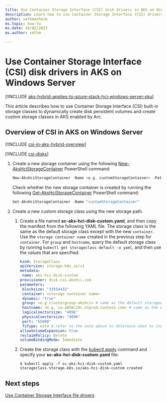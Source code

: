 ```yaml
---
title: Use Container Storage Interface (CSI) disk drivers in AKS on Windows Server
description: Learn how to use Container Storage Interface (CSI) drivers to manage disks in AKS enabled by Arc on Windows Server.
author: sethmanheim
ms.topic: how-to
ms.date: 10/02/2025
ms.author: sethm

---
```


# Use Container Storage Interface (CSI) disk drivers in AKS on Windows Server

[!INCLUDE [aks-hybrid-applies-to-azure-stack-hci-windows-server-sku](includes/aks-hci-applies-to-skus/aks-hybrid-applies-to-azure-stack-hci-windows-server-sku.md)]

This article describes how to use Container Storage Interface (CSI) built-in storage classes to dynamically create disk persistent volumes and create custom storage classes in AKS enabled by Arc.

## Overview of CSI in AKS on Windows Server

[!INCLUDE [csi-in-aks-hybrid-overview](includes/csi-in-aks-hybrid-overview.md)]

[!INCLUDE [csi-disks](includes/csi-disks.md)]

1. Create a new storage container using the following [New-AksHciStorageContainer](./reference/ps/new-akshcistoragecontainer.md) PowerShell command:

   ```powershell
   New-AksHciStorageContainer -Name <e.g. customStorageContainer> -Path <shared storage path>
   ```

   Check whether the new storage container is created by running the following [Get-AksHciStorageContainer](./reference/ps/get-akshcistoragecontainer.md) PowerShell command:

   ```powershell
   Get-AksHciStorageContainer -Name "customStorageContainer"
   ```

1. Create a new custom storage class using the new storage path.

   1. Create a file named **sc-aks-hci-disk-custom.yaml**, and then copy the manifest from the following YAML file. The storage class is the same as the default storage class except with the new `container`. Use the `storage container name` created in the previous step for `container`. For `group` and `hostname`, query the default storage class by running `kubectl get storageclass default -o yaml`, and then use the values that are specified:

      ```yaml
      kind: StorageClass
      apiVersion: storage.k8s.io/v1
      metadata:
       name: aks-hci-disk-custom
      provisioner: disk.csi.akshci.com
      parameters:
       blocksize: "33554432"
       container: <storage container name>
       dynamic: "true"
       group: <e.g clustergroup-akshci> # same as the default storageclass
       hostname: <e.g. ca-a858c18c.ntprod.contoso.com> # same as the default storageclass
       logicalsectorsize: "4096"
       physicalsectorsize: "4096"
       port: "55000"
       fsType: ext4 # refer to the note above to determine when to include this parameter
      allowVolumeExpansion: true
      reclaimPolicy: Delete
      volumeBindingMode: Immediate
      ```

   1. Create the storage class with the [kubectl apply](https://kubernetes.io/docs/reference/generated/kubectl/kubectl-commands#apply/) command and specify your **sc-aks-hci-disk-custom.yaml** file:

      ```azurecli
      $ kubectl apply -f sc-aks-hci-disk-custom.yaml
      storageclass.storage.k8s.io/aks-hci-disk-custom created
      ```

## Next steps

[Use Container Storage Interface file drivers](container-storage-interface-files-windows-server.md)